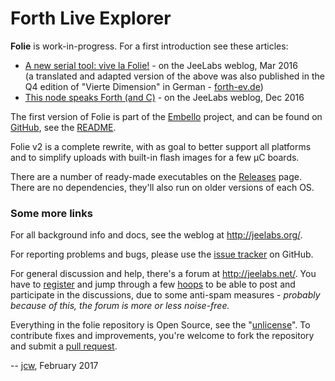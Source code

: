 # Forth Live Explorer

**Folie** is work-in-progress. For a first introduction see these articles:

* [A new serial tool: vive la Folie!](http://jeelabs.org/article/1613b/) - on
  the JeeLabs weblog, Mar 2016  
  (a translated and adapted version of the above was also published in the Q4
  edition of "Vierte Dimension" in German - [forth-ev.de](http://forth-ev.de))
* [This node speaks Forth (and C)](http://jeelabs.org/article/1651c/) - on the
  JeeLabs weblog, Dec 2016

The first version of Folie is part of the [Embello](http://embello.jeelabs.org)
project, and can be found on
[GitHub](https://github.com/jeelabs/embello/tree/master/tools/folie), see the
[README](https://github.com/jeelabs/embello/blob/master/tools/folie/README.md).

Folie v2 is a complete rewrite, with as goal to better support all platforms and
to simplify uploads with built-in flash images for a few µC boards.

There are a number of ready-made executables on the
[Releases](https://github.com/jeelabs/folie/releases) page. There are no
dependencies, they'll also run on older versions of each OS.

### Some more links

For all background info and docs, see the weblog at <http://jeelabs.org/>.

For reporting problems and bugs, please use the [issue
tracker](https://github.com/jeelabs/folie/issues) on GitHub.

For general discussion and help, there's a forum at <http://jeelabs.net/>.  You
have to [register](http://jeelabs.net/account/register) and jump through a few
[hoops](http://jeelabs.net/boards/11/topics/5690) to be able to post and
participate in the discussions, due to some anti-spam measures - _probably
because of this, the forum is more or less noise-free._

Everything in the folie repository is Open Source, see the
"[unlicense](https://github.com/jeelabs/folie/blob/master/UNLICENSE)".  To
contribute fixes and improvements, you're welcome to fork the repository and
submit a [pull request](https://help.github.com/articles/about-pull-requests/).

-- [jcw](http://jeelabs.org/about/), February 2017
